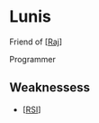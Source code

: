 # Lunis

Friend of [[Raj]]

Programmer

## Weaknessess
- [[RSI]]


[//begin]: # "Autogenerated link references for markdown compatibility"
[Raj]: Raj "Raj"
[RSI]: rsi "RSI"
[//end]: # "Autogenerated link references"